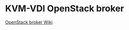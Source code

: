 # KVM-VDI OpenStack broker
  
  
[OpenStack broker Wiki](https://github.com/Seitanas/kvm-vdi/wiki/OpenStack-broker)